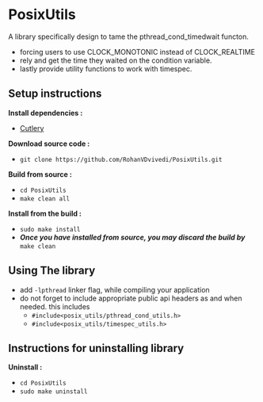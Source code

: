 # PosixUtils
A library specifically design to tame the pthread_cond_timedwait functon.
 * forcing users to use CLOCK_MONOTONIC instead of CLOCK_REALTIME
 * rely and get the time they waited on the condition variable.
 * lastly provide utility functions to work with timespec.

## Setup instructions
**Install dependencies :**
 * [Cutlery](https://github.com/RohanVDvivedi/Cutlery)

**Download source code :**
 * `git clone https://github.com/RohanVDvivedi/PosixUtils.git`

**Build from source :**
 * `cd PosixUtils`
 * `make clean all`

**Install from the build :**
 * `sudo make install`
 * ***Once you have installed from source, you may discard the build by*** `make clean`

## Using The library
 * add `-lpthread` linker flag, while compiling your application
 * do not forget to include appropriate public api headers as and when needed. this includes
   * `#include<posix_utils/pthread_cond_utils.h>`
   * `#include<posix_utils/timespec_utils.h>`

## Instructions for uninstalling library

**Uninstall :**
 * `cd PosixUtils`
 * `sudo make uninstall`
